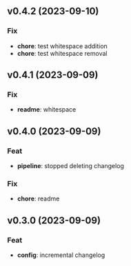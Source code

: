 ## v0.4.2 (2023-09-10)

### Fix

- **chore**: test whitespace addition
- **chore**: test whitespace removal

## v0.4.1 (2023-09-09)

### Fix

- **readme**: whitespace

## v0.4.0 (2023-09-09)

### Feat

- **pipeline**: stopped deleting changelog

### Fix

- **chore**: readme

## v0.3.0 (2023-09-09)

### Feat

- **config**: incremental changelog
